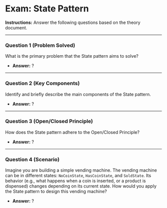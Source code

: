 
# Exam: State Pattern

**Instructions:** Answer the following questions based on the theory document.

---

### Question 1 (Problem Solved)

What is the primary problem that the State pattern aims to solve?

- **Answer:** ?

---

### Question 2 (Key Components)

Identify and briefly describe the main components of the State pattern.

- **Answer:** ?

---

### Question 3 (Open/Closed Principle)

How does the State pattern adhere to the Open/Closed Principle?

- **Answer:** ?

---

### Question 4 (Scenario)

Imagine you are building a simple vending machine. The vending machine can be in different states: `NoCoinState`, `HasCoinState`, and `SoldState`. Its behavior (e.g., what happens when a coin is inserted, or a product is dispensed) changes depending on its current state. How would you apply the State pattern to design this vending machine?

- **Answer:** ?

